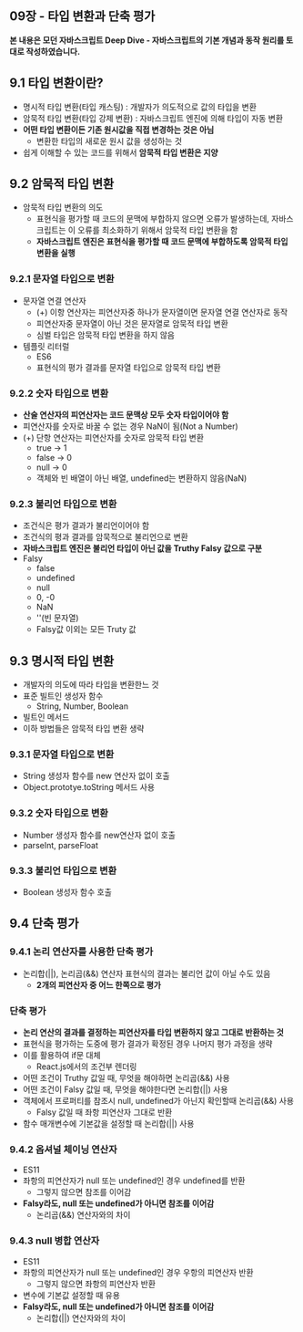 ## 09장 - 타입 변환과 단축 평가

**본 내용은 모던 자바스크립트 Deep Dive - 자바스크립트의 기본 개념과 동작 원리를 토대로 작성하였습니다.**



## 9.1 타입 변환이란?

* 명시적 타입 변환(타입 캐스팅) : 개발자가 의도적으로 값의 타입을 변환
* 암묵적 타입 변환(타입 강제 변환) : 자바스크립트 엔진에 의해 타입이 자동 변환
* **어떤 타입 변환이든 기존 원시값을 직접 변경하는 것은 아님**
  * 변환한 타입의 새로운 원시 값을 생성하는 것
* 쉽게 이해할 수 있는 코드를 위해서 **암묵적 타입 변환은 지양**



## 9.2 암묵적 타입 변환

* 암묵적 타입 변환의 의도
  * 표현식을 평가할 때 코드의 문맥에 부합하지 않으면 오류가 발생하는데, 자바스크립트는 이 오류를 최소화하기 위해서 암묵적 타입 변환을 함
  * **자바스크립트 엔진은 표현식을 평가할 때 코드 문맥에 부합하도록 암묵적 타입 변환을 실행**



### 9.2.1 문자열 타입으로 변환

* 문자열 연결 연산자
  * (+) 이항 연산자는 피연산자중 하나가 문자열이면 문자열 연결 연산자로 동작
  * 피연산자중 문자열이 아닌 것은 문자열로 암묵적 타입 변환
  * 심벌 타입은 암묵적 타입 변환을 하지 않음
* 템플릿 리터럴
  * ES6
  * 표현식의 평가 결과를 문자열 타입으로 암묵적 타입 변환



### 9.2.2 숫자 타입으로 변환

* **산술 연산자의 피연산자는 코드 문맥상 모두 숫자 타입이어야 함**
* 피연산자를 숫자로 바꿀 수 없는 경우 NaN이 됨(Not a Number)
* (+) 단항 연산자는 피연산자를 숫자로 암묵적 타입 변환
  * true -> 1
  * false -> 0
  * null -> 0
  * 객체와 빈 배열이 아닌 배열, undefined는 변환하지 않음(NaN)



### 9.2.3 불리언 타입으로 변환

* 조건식은 평가 결과가 불리언이어야 함
* 조건식의 평과 결과를 암묵적으로 불리언으로 변환
* **자바스크립트 엔진은 불리언 타입이 아닌 값을 Truthy Falsy 값으로 구분**
* Falsy
  * false
  * undefined
  * null
  * 0, -0
  * NaN
  * ''(빈 문자열)
  * Falsy값 이외는 모든 Truty 값



## 9.3 명시적 타입 변환

* 개발자의 의도에 따라 타입을 변환한느 것
* 표준 빌트인 생성자 함수
  * String, Number, Boolean
* 빌트인 메서드
* 이하 방법들은 암묵적 타입 변환 생략



### 9.3.1 문자열 타입으로 변환

* String 생성자 함수를 new 연산자 없이 호출
* Object.prototye.toString 메서드 사용



### 9.3.2 숫자 타입으로 변환

* Number 생성자 함수를 new연산자 없이 호출
* parseInt, parseFloat



### 9.3.3 불리언 타입으로 변환

* Boolean 생성자 함수 호출



## 9.4 단축 평가

### 9.4.1 논리 연산자를 사용한 단축 평가

* 논리합(||), 논리곱(&&) 연산자 표현식의 결과는 불리언 값이 아닐 수도 있음
  * **2개의 피연산자 중 어느 한쪽으로 평가**



### 단축 평가

* **논리 연산의 결과를 결정하는 피연산자를 타입 변환하지 않고 그대로 반환하는 것**
* 표현식을 평가하는 도중에 평가 결과가 확정된 경우 나머지 평가 과정을 생략
* 이를 활용하여 if문 대체
  * React.js에서의 조건부 렌더링
* 어떤 조건이 Truthy 값일 때, 무엇을 해야하면 논리곱(&&) 사용
* 어떤 조건이 Falsy 값일 때, 무엇을 해야한다면 논리합(||) 사용
* 객체에서 프로퍼티를 참조시 null, undefined가 아닌지 확인할때 논리곱(&&) 사용
  * Falsy 값일 때 좌항 피연산자 그대로 반환
* 함수 매개변수에 기본값을 설정할 때 논리합(||) 사용



### 9.4.2 옵셔널 체이닝 연산자

* ES11
* 좌항의 피연산자가 null 또는 undefined인 경우 undefined를 반환
  * 그렇지 않으면 참조를 이어감
* **Falsy라도, null 또는 undefined가 아니면 참조를 이어감**
  * 논리곱(&&) 연산자와의 차이



### 9.4.3 null 병합 연산자

* ES11
* 좌항의 피연산자가 null 또는 undefined인 경우 우항의 피연산자 반환
  * 그렇지 않으면 좌항의 피연산자 반환
* 변수에 기본값 설정할 때 유용
* **Falsy라도, null 또는 undefined가 아니면 참조를 이어감**
  * 논리합(||) 연산자와의 차이